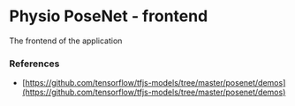 # Physio PoseNet - frontend
The frontend of the application

### References

* [https://github.com/tensorflow/tfjs-models/tree/master/posenet/demos](https://github.com/tensorflow/tfjs-models/tree/master/posenet/demos)


